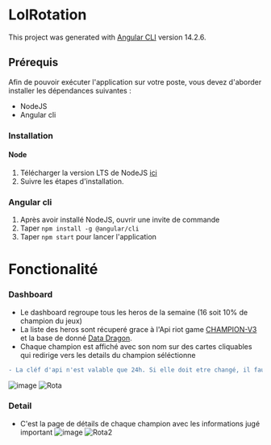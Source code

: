 # LolRotation
This project was generated with [Angular CLI](https://github.com/angular/angular-cli) version 14.2.6.

## Prérequis
Afin de pouvoir exécuter l'application sur votre poste, vous devez d'aborder installer les dépendances suivantes :
  * NodeJS
  * Angular cli
 
### Installation
#### Node
  1. Télécharger la version LTS de NodeJS [ici](https://nodejs.org/fr/download/)
  2. Suivre les étapes d'installation.
 
### Angular cli
  1. Après avoir installé NodeJS, ouvrir une invite de commande
  2. Taper `npm install -g @angular/cli`
  3. Taper `npm start` pour lancer l'application

# Fonctionalité

### Dashboard
* Le dashboard regroupe tous les heros de la semaine (16 soit 10% de champion du jeux)
* La liste des heros sont récuperé grace à l'Api riot game [CHAMPION-V3](https://developer.riotgames.com/apis#champion-v3) et la base de donné [Data Dragon](https://riot-api-libraries.readthedocs.io/en/latest/ddragon.html).
* Chaque champion est affiché avec son nom sur des cartes cliquables qui redirige vers les details du champion séléctionne
```diff 
- La cléf d'api n'est valable que 24h. Si elle doit etre changé, il faut modifier `api_key` dans Service/api-riot.service.ts
```

 
![image](https://user-images.githubusercontent.com/116359487/197754057-8771863e-0986-4032-aecb-6c05f44e32e4.png)
![Rota](https://user-images.githubusercontent.com/116359487/197753613-96502ae6-1561-438c-9a99-f47418cf5600.gif)


### Detail
* C'est la page de détails de chaque champion avec les informations jugé important
![image](https://user-images.githubusercontent.com/116359487/197754242-6b544e9b-0195-43af-8eb3-84e62fbbad8c.png)
![Rota2](https://user-images.githubusercontent.com/116359487/197753999-33cb11eb-536c-4db0-8c58-c7aad7f2fe5b.gif)

